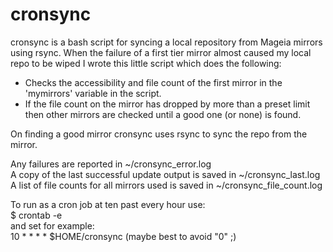 # cronsync
cronsync is a bash script for syncing a local repository from Mageia mirrors using rsync.
When the failure of a first tier mirror almost caused my local repo to be wiped I 
wrote this little script which does the following:

* Checks the accessibility and file count of the first mirror in the 'mymirrors' variable in the script.
* If the file count on the mirror has dropped by more than a preset limit then other 
  mirrors are checked until a good one (or none) is found.

On finding a good mirror cronsync uses rsync to sync the repo from the mirror.

Any failures are reported in ~/cronsync_error.log  
A copy of the last successful update output is saved in ~/cronsync_last.log  
A list of file counts for all mirrors used is saved in ~/cronsync_file_count.log  

To run as a cron job at ten past every hour use:  
$ crontab -e  
and set for example:  
10 * * * *     $HOME/cronsync  (maybe best to avoid "0" ;)
